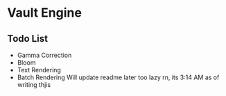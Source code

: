 # Vault Engine

## Todo List

- Gamma Correction
- Bloom
- Text Rendering
- Batch Rendering
  Will update readme later too lazy rn, its 3:14 AM as of writing thjis
